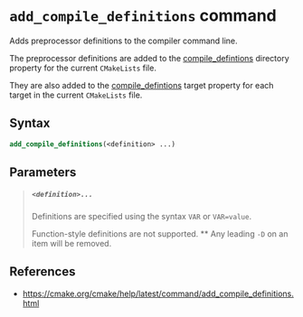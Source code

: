 # `add_compile_definitions` command

Adds preprocessor definitions to the compiler command line.

The preprocessor definitions are added to the [compile_defintions](cmake/language/properties/directory/compile_defintions.md) directory property for the current `CMakeLists` file.

They are also added to the [compile_defintions](cmake/language/properties/target/compile_defintions.md) target property for each target in the current `CMakeLists` file.

## Syntax

```cmake
add_compile_definitions(<definition> ...)
```

## Parameters

> ##### `<definition>...`
> 
> Definitions are specified using the syntax `VAR` or `VAR=value`. 
> 
> Function-style definitions are not supported.
> **
> Any leading `-D` on an item will be removed.

## References

- https://cmake.org/cmake/help/latest/command/add_compile_definitions.html